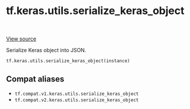 <div itemscope itemtype="http://developers.google.com/ReferenceObject">
<meta itemprop="name" content="tf.keras.utils.serialize_keras_object" />
<meta itemprop="path" content="Stable" />
</div>

# tf.keras.utils.serialize_keras_object

<!-- Insert buttons and diff -->

<table class="tfo-notebook-buttons tfo-api" align="left">
</table>

<a target="_blank" href="/code/stable/tensorflow/python/keras/utils/generic_utils.py">View source</a>



Serialize Keras object into JSON.

``` python
tf.keras.utils.serialize_keras_object(instance)
```



<!-- Placeholder for "Used in" -->


## Compat aliases

* `tf.compat.v1.keras.utils.serialize_keras_object`
* `tf.compat.v2.keras.utils.serialize_keras_object`

